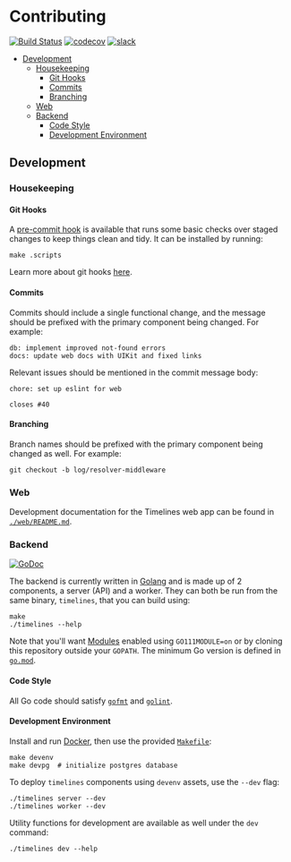 # Contributing

[![Build Status](https://dev.azure.com/bobheadxi/bobheadxi/_apis/build/status/bobheadxi.timelines?branchName=master)](https://dev.azure.com/bobheadxi/bobheadxi/_build/latest?definitionId=5&branchName=master)
[![codecov](https://codecov.io/gh/bobheadxi/timelines/branch/master/graph/badge.svg?token=8ZR61AFnLu)](https://codecov.io/gh/bobheadxi/timelines)
[![slack](https://img.shields.io/badge/slack-grey.svg?logo=slack)](https://join.slack.com/t/timelines-app/shared_invite/enQtNjEzMDE1NDk5NjAwLWZlN2ViZTE0NTNlNDZjZTNlOTNiNzZhZTZmNzgzZGVmNzcwZGE2NGJiN2QwNDQ0NzIyNmJlM2QzOTE4ZjQ3ZGE)

* [Development](#development)
  * [Housekeeping](#housekeeping)
    * [Git Hooks](#git-hooks)
    * [Commits](#commits)
    * [Branching](#branching)
  * [Web](#web)
  * [Backend](#backend)
    * [Code Style](#code-style)
    * [Development Environment](#development-environment)

## Development

### Housekeeping

#### Git Hooks

A [pre-commit hook](./.scripts/lint.sh) is available that runs some basic checks
over staged changes to keep things clean and tidy. It can be installed by running:

```
make .scripts
```

Learn more about git hooks [here](https://git-scm.com/book/en/v2/Customizing-Git-Git-Hooks).

#### Commits

Commits should include a single functional change, and the message should be
prefixed with the primary component being changed. For example:

```
db: implement improved not-found errors
docs: update web docs with UIKit and fixed links
```

Relevant issues should be mentioned in the commit message body:

```
chore: set up eslint for web

closes #40
```

#### Branching

Branch names should be prefixed with the primary component being changed as well.
For example:

```
git checkout -b log/resolver-middleware
```

### Web

Development documentation for the Timelines web app can be found in
[`./web/README.md`](./web/README.md).

### Backend

[![GoDoc](https://godoc.org/github.com/bobheadxi/timelines?status.svg)](https://godoc.org/github.com/bobheadxi/timelines)

The backend is currently written in [Golang](https://golang.org/) and is made up
of 2 components, a server (API) and a worker. They can both be run from the
same binary, `timelines`, that you can build using:

```
make
./timelines --help
```

Note that you'll want [Modules](https://github.com/golang/go/wiki/Modules)
enabled using `GO111MODULE=on` or by cloning this repository outside your `GOPATH`.
The minimum Go version is defined in [`go.mod`](./go.mod).

#### Code Style

All Go code should satisfy [`gofmt`](https://golang.org/cmd/gofmt/) and
[`golint`](https://github.com/golang/lint).

#### Development Environment

Install and run [Docker](https://www.docker.com/products/docker-desktop), then
use the provided [`Makefile`](./Makefile):

```
make devenv
make devpg  # initialize postgres database
```

To deploy `timelines` components using `devenv` assets, use the `--dev` flag:

```
./timelines server --dev
./timelines worker --dev
```

Utility functions for development are available as well under the `dev` command:

```
./timelines dev --help
```
